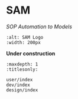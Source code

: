 <!-- 
SPDX-FileCopyrightText: 2024-2025 Pathway Bio, Inc. <https://pwbio.ai>
SPDX-FileContributor: Kimberly Robasky
SPDX-License-Identifier: Apache-2.0
 -->

# SAM
*SOP Automation to Models*

```{image} /_static/SAM.png
:alt: SAM Logo
:width: 200px
```

__Under construction__


```{toctree}
:maxdepth: 1
:titlesonly:

user/index
dev/index
design/index
```
